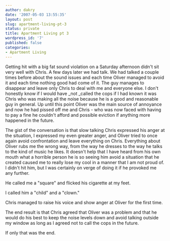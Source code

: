 ```yaml
---
author: dakry
date: '2007-05-03 13:55:35'
layout: post
slug: apartment-living-pt-3
status: private
title: Apartment Living pt 3
wordpress_id: '7'
published: false
categories:
- Apartment Living
---
```


Getting hit with a big fat sound violation on a Saturday afternoon didn't sit
very well with Chris. A few days later we had talk. We had talked a couple
times before about the sound issues and each time Oliver managed to avoid it
and each time nothing good had come of it. The guy manages to disappear and
leave only Chris to deal with me and everyone else. I don't honestly know if I
would have _not _called the cops if I had known it was Chris who was making
all the noise because he is a good and reasonable guy in general. Up until
this point Oliver was the main source of annoyance and now he had pissed off
me and Chris - who was now faced with having to pay a fine he couldn't afford
and possible eviction if anything more happened in the future.

The gist of the conversation is that slow talking Chris expressed his anger at
the situation, I expressed my even greater anger, and Oliver tried to once
again avoid confrontation and leave everything on Chris. Everything about
Oliver rubs me the wrong way, from the way he dresses to the way he talks to
the kind of music he likes. It doesn't help that I have heard from his own
mouth what a horrible person he is so seeing him avoid a situation that he
created caused me to really lose my cool in a manner that I am not proud of. I
didn't hit him, but I was certainly on verge of doing it if he provoked me any
further.

He called me a "square" and flicked his cigarette at my feet.

I called him a "child" and a "clown."

Chris managed to raise his voice and show anger at Oliver for the first time.

The end result is that Chris agreed that Oliver was a problem and that he
would do his best to keep the noise levels down and avoid talking outside my
window as long as I agreed not to call the cops in the future.

If only that was the end.

